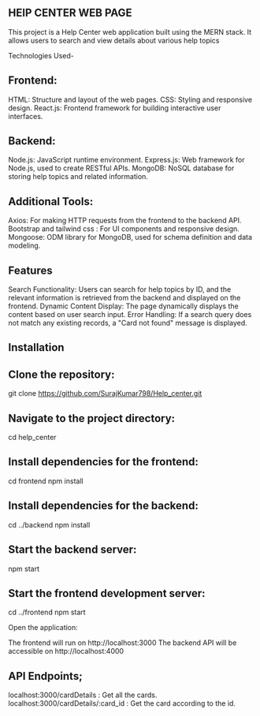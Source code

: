 HElP CENTER WEB PAGE
--------------------
This project is a Help Center web application built using the MERN stack. It allows users to search and view details about various help topics

Technologies Used-

Frontend:
----------
HTML: Structure and layout of the web pages.
CSS: Styling and responsive design.
React.js: Frontend framework for building interactive user interfaces.

Backend:
--------
Node.js: JavaScript runtime environment.
Express.js: Web framework for Node.js, used to create RESTful APIs.
MongoDB: NoSQL database for storing help topics and related information.

Additional Tools:
-----------------
Axios: For making HTTP requests from the frontend to the backend API.
Bootstrap and tailwind css : For UI components and responsive design.
Mongoose: ODM library for MongoDB, used for schema definition and data modeling.

Features
--------
Search Functionality: Users can search for help topics by ID, and the relevant information is retrieved from the backend and displayed on the frontend.
Dynamic Content Display: The page dynamically displays the content based on user search input.
Error Handling: If a search query does not match any existing records, a "Card not found" message is displayed.

Installation
-------------
Clone the repository:
---------------------
git clone https://github.com/SurajKumar798/Help_center.git

Navigate to the project directory:
----------------------------------
cd help_center

Install dependencies for the frontend:
--------------------------------------
cd frontend
npm install

Install dependencies for the backend:
-------------------------------------
cd ../backend
npm install

Start the backend server:
-------------------------
npm start

Start the frontend development server:
--------------------------------------
cd ../frontend
npm start

Open the application:

The frontend will run on http://localhost:3000
The backend API will be accessible on http://localhost:4000

API Endpoints;
--------------
localhost:3000/cardDetails : Get all the cards.
localhost:3000/cardDetails/:card_id : Get the card according to the id.
